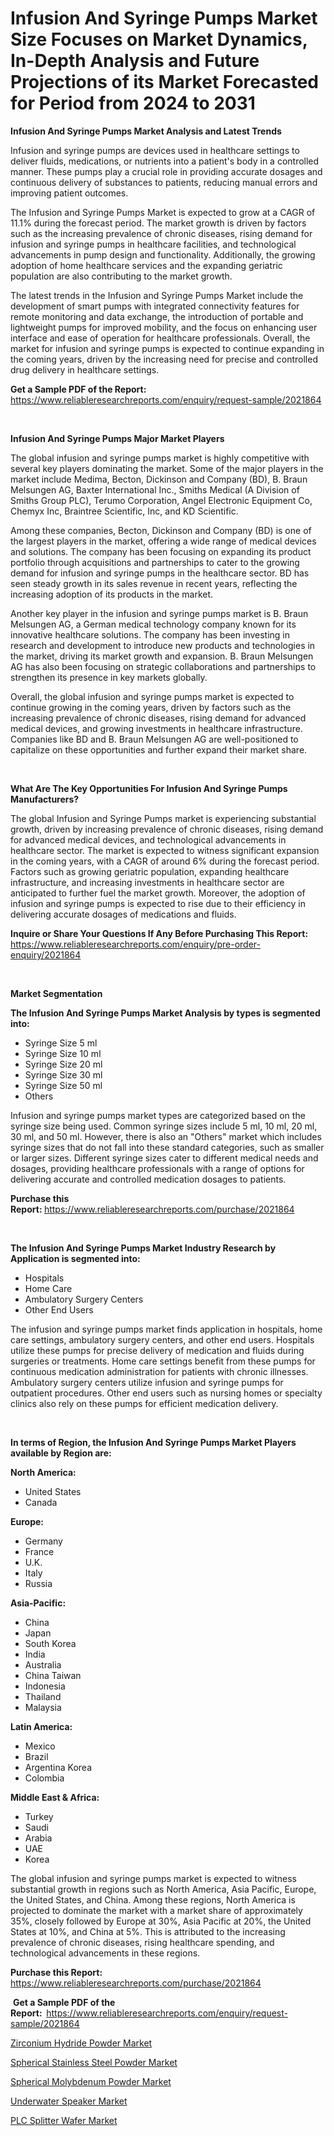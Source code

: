 <p><h1>Infusion And Syringe Pumps Market Size Focuses on Market Dynamics, In-Depth Analysis and Future Projections of its Market Forecasted for Period from 2024 to 2031</h1></p><p><strong>Infusion And Syringe Pumps Market Analysis and Latest Trends</strong></p>
<p><p>Infusion and syringe pumps are devices used in healthcare settings to deliver fluids, medications, or nutrients into a patient's body in a controlled manner. These pumps play a crucial role in providing accurate dosages and continuous delivery of substances to patients, reducing manual errors and improving patient outcomes.</p><p>The Infusion and Syringe Pumps Market is expected to grow at a CAGR of 11.1% during the forecast period. The market growth is driven by factors such as the increasing prevalence of chronic diseases, rising demand for infusion and syringe pumps in healthcare facilities, and technological advancements in pump design and functionality. Additionally, the growing adoption of home healthcare services and the expanding geriatric population are also contributing to the market growth.</p><p>The latest trends in the Infusion and Syringe Pumps Market include the development of smart pumps with integrated connectivity features for remote monitoring and data exchange, the introduction of portable and lightweight pumps for improved mobility, and the focus on enhancing user interface and ease of operation for healthcare professionals. Overall, the market for infusion and syringe pumps is expected to continue expanding in the coming years, driven by the increasing need for precise and controlled drug delivery in healthcare settings.</p></p>
<p><strong>Get a Sample PDF of the Report:&nbsp;</strong> <a href="https://www.reliableresearchreports.com/enquiry/request-sample/2021864">https://www.reliableresearchreports.com/enquiry/request-sample/2021864</a></p>
<p>&nbsp;</p>
<p><strong>Infusion And Syringe Pumps Major Market Players</strong></p>
<p><p>The global infusion and syringe pumps market is highly competitive with several key players dominating the market. Some of the major players in the market include Medima, Becton, Dickinson and Company (BD), B. Braun Melsungen AG, Baxter International Inc., Smiths Medical (A Division of Smiths Group PLC), Terumo Corporation, Angel Electronic Equipment Co, Chemyx Inc, Braintree Scientific, Inc, and KD Scientific.</p><p>Among these companies, Becton, Dickinson and Company (BD) is one of the largest players in the market, offering a wide range of medical devices and solutions. The company has been focusing on expanding its product portfolio through acquisitions and partnerships to cater to the growing demand for infusion and syringe pumps in the healthcare sector. BD has seen steady growth in its sales revenue in recent years, reflecting the increasing adoption of its products in the market.</p><p>Another key player in the infusion and syringe pumps market is B. Braun Melsungen AG, a German medical technology company known for its innovative healthcare solutions. The company has been investing in research and development to introduce new products and technologies in the market, driving its market growth and expansion. B. Braun Melsungen AG has also been focusing on strategic collaborations and partnerships to strengthen its presence in key markets globally.</p><p>Overall, the global infusion and syringe pumps market is expected to continue growing in the coming years, driven by factors such as the increasing prevalence of chronic diseases, rising demand for advanced medical devices, and growing investments in healthcare infrastructure. Companies like BD and B. Braun Melsungen AG are well-positioned to capitalize on these opportunities and further expand their market share.</p></p>
<p>&nbsp;</p>
<p><strong>What Are The Key Opportunities For Infusion And Syringe Pumps Manufacturers?</strong></p>
<p><p>The global Infusion and Syringe Pumps market is experiencing substantial growth, driven by increasing prevalence of chronic diseases, rising demand for advanced medical devices, and technological advancements in healthcare sector. The market is expected to witness significant expansion in the coming years, with a CAGR of around 6% during the forecast period. Factors such as growing geriatric population, expanding healthcare infrastructure, and increasing investments in healthcare sector are anticipated to further fuel the market growth. Moreover, the adoption of infusion and syringe pumps is expected to rise due to their efficiency in delivering accurate dosages of medications and fluids.</p></p>
<p><strong>Inquire or Share Your Questions If Any Before Purchasing This Report:</strong> <a href="https://www.reliableresearchreports.com/enquiry/pre-order-enquiry/2021864">https://www.reliableresearchreports.com/enquiry/pre-order-enquiry/2021864</a></p>
<p>&nbsp;</p>
<p><strong>Market Segmentation</strong></p>
<p><strong>The Infusion And Syringe Pumps Market Analysis by types is segmented into:</strong></p>
<p><ul><li>Syringe Size 5 ml</li><li>Syringe Size 10 ml</li><li>Syringe Size 20 ml</li><li>Syringe Size 30 ml</li><li>Syringe Size 50 ml</li><li>Others</li></ul></p>
<p><p>Infusion and syringe pumps market types are categorized based on the syringe size being used. Common syringe sizes include 5 ml, 10 ml, 20 ml, 30 ml, and 50 ml. However, there is also an "Others" market which includes syringe sizes that do not fall into these standard categories, such as smaller or larger sizes. Different syringe sizes cater to different medical needs and dosages, providing healthcare professionals with a range of options for delivering accurate and controlled medication dosages to patients.</p></p>
<p><strong>Purchase this Report:&nbsp;</strong><a href="https://www.reliableresearchreports.com/purchase/2021864">https://www.reliableresearchreports.com/purchase/2021864</a></p>
<p>&nbsp;</p>
<p><strong>The Infusion And Syringe Pumps Market Industry Research by Application is segmented into:</strong></p>
<p><ul><li>Hospitals</li><li>Home Care</li><li>Ambulatory Surgery Centers</li><li>Other End Users</li></ul></p>
<p><p>The infusion and syringe pumps market finds application in hospitals, home care settings, ambulatory surgery centers, and other end users. Hospitals utilize these pumps for precise delivery of medication and fluids during surgeries or treatments. Home care settings benefit from these pumps for continuous medication administration for patients with chronic illnesses. Ambulatory surgery centers utilize infusion and syringe pumps for outpatient procedures. Other end users such as nursing homes or specialty clinics also rely on these pumps for efficient medication delivery.</p></p>
<p>&nbsp;</p>
<p><strong>In terms of Region, the Infusion And Syringe Pumps Market Players available by Region are:</strong></p>
<p>
    <p> <strong> North America: </strong>
        <ul>
            <li>United States</li>
            <li>Canada</li>
        </ul>
        </p> 
    <p> <strong> Europe: </strong>
        <ul>
            <li>Germany</li>
            <li>France</li>
            <li>U.K.</li>
            <li>Italy</li>
            <li>Russia</li>
        </ul>
        </p> 
    <p> <strong> Asia-Pacific: </strong>
        <ul>
            <li>China</li>
            <li>Japan</li>
            <li>South Korea</li>
            <li>India</li>
            <li>Australia</li>
            <li>China Taiwan</li>
            <li>Indonesia</li>
            <li>Thailand</li>
            <li>Malaysia</li>
        </ul>
        </p> 
    <p> <strong> Latin America: </strong>
        <ul>
            <li>Mexico</li>
            <li>Brazil</li>
            <li>Argentina Korea</li>
            <li>Colombia</li>
        </ul>
        </p> 
    <p> <strong> Middle East & Africa: </strong>
        <ul>
            <li>Turkey</li>
            <li>Saudi</li>
            <li>Arabia</li>
            <li>UAE</li>
            <li>Korea</li>
        </ul>
    </p>
    </p>
<p><p>The global infusion and syringe pumps market is expected to witness substantial growth in regions such as North America, Asia Pacific, Europe, the United States, and China. Among these regions, North America is projected to dominate the market with a market share of approximately 35%, closely followed by Europe at 30%, Asia Pacific at 20%, the United States at 10%, and China at 5%. This is attributed to the increasing prevalence of chronic diseases, rising healthcare spending, and technological advancements in these regions.</p></p>
<p><strong>Purchase this Report: </strong><a href="https://www.reliableresearchreports.com/purchase/2021864">https://www.reliableresearchreports.com/purchase/2021864</a></p>
<p>&nbsp;<strong>Get a Sample PDF of the Report:&nbsp;&nbsp;</strong><a href="https://www.reliableresearchreports.com/enquiry/request-sample/2021864">https://www.reliableresearchreports.com/enquiry/request-sample/2021864</a></p>
<p><strong></strong></p>
<p><p><a href="https://frill-swim-3cd.notion.site/Decoding-the-Zirconium-Hydride-Powder-Market-A-Deep-Dive-into-the-Latest-Market-Trends-Market-Segm-a9fa9083a0c2441d90c0cd2c26b182d9">Zirconium Hydride Powder Market</a></p><p><a href="https://cautious-neon-760.notion.site/Spherical-Stainless-Steel-Powder-Market-Offer-Valuable-Insights-into-Market-Size-Market-Share-Mark-0a07f1f550384ac5b1263416b43876d9">Spherical Stainless Steel Powder Market</a></p><p><a href="https://gentle-editor-9db.notion.site/Spherical-Molybdenum-Powder-Market-Provides-a-Comprehensive-Analysis-Including-a-Macro-Overview-of-t-84dc47bb70764603bc52db207093f5cd">Spherical Molybdenum Powder Market</a></p><p><a href="https://view.publitas.com/reportprime-1/underwater-speaker-market-dynamics-2024-2031-also-about-its-market-trends-projections-and-opportunities/">Underwater Speaker Market</a></p><p><a href="https://view.publitas.com/reportprime-1/plc-splitter-wafer-market-with-the-goal-of-estimating-the-market-size-and-future-growth-potential-of-various-market-segments-based-on-component-applications-end-user-and-region/">PLC Splitter Wafer Market</a></p></p>